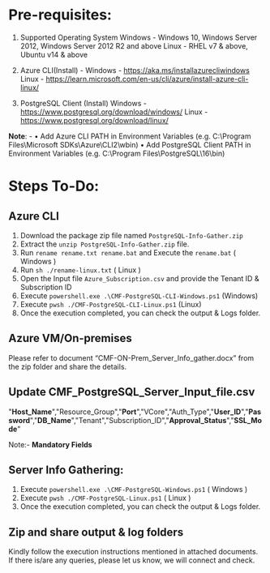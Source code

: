 # Pre-requisites:
1. Supported Operating System 
   Windows - Windows 10, Windows Server 2012, Windows Server 2012 R2 and above
   Linux -  RHEL v7 & above, Ubuntu v14 & above

2. Azure CLI(Install) - 
   Windows - https://aka.ms/installazurecliwindows   
   Linux - https://learn.microsoft.com/en-us/cli/azure/install-azure-cli-linux/

3. PostgreSQL Client (Install)
   Windows - https://www.postgresql.org/download/windows/
   Linux - https://www.postgresql.org/download/linux/

 **Note**: -
• Add Azure CLI PATH in Environment Variables (e.g. C:\Program Files\Microsoft SDKs\Azure\CLI2\wbin)
• Add PostgreSQL Client PATH in Environment Variables (e.g. C:\Program Files\PostgreSQL\16\bin)

# Steps To-Do:

## Azure CLI
1. Download the package zip file named `PostgreSQL-Info-Gather.zip`
2. Extract the `unzip PostgreSQL-Info-Gather.zip` file.
3. Run `rename rename.txt rename.bat` and Execute the `rename.bat` ( Windows ) 
4. Run `sh ./rename-linux.txt` ( Linux )
5. Open the Input file `Azure_Subscription.csv` and provide the Tenant ID & Subscription ID 
6. Execute `powershell.exe .\CMF-PostgreSQL-CLI-Windows.ps1` (Windows)
7. Execute `pwsh ./CMF-PostgreSQL-CLI-Linux.ps1` (Linux)
8. Once the execution completed, you can check the output & Logs folder.

## Azure VM/On-premises
 Please refer to document “CMF-ON-Prem_Server_Info_gather.docx” from the zip folder and share the details.

## Update CMF_PostgreSQL_Server_Input_file.csv 
 "**Host_Name**","Resource_Group","**Port**","VCore","Auth_Type","**User_ID**","**Password**","**DB_Name**","Tenant","Subscription_ID","**Approval_Status**","**SSL_Mode**"
 
 Note:- **Mandatory Fields**

## Server Info Gathering:
1. Execute `powershell.exe .\CMF-PostgreSQL-Windows.ps1` ( Windows )
2. Execute `pwsh ./CMF-PostgreSQL-Linux.ps1` ( Linux )
3. Once the execution completed, you can check the output & Logs folder.

## Zip and share output & log folders 

Kindly follow the execution instructions mentioned in attached documents. 
If there is/are any queries, please let us know, we will connect and check.
